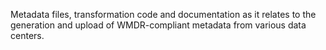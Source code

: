 Metadata files, transformation code and documentation as it relates to the generation and upload of WMDR-compliant metadata from various data centers.

